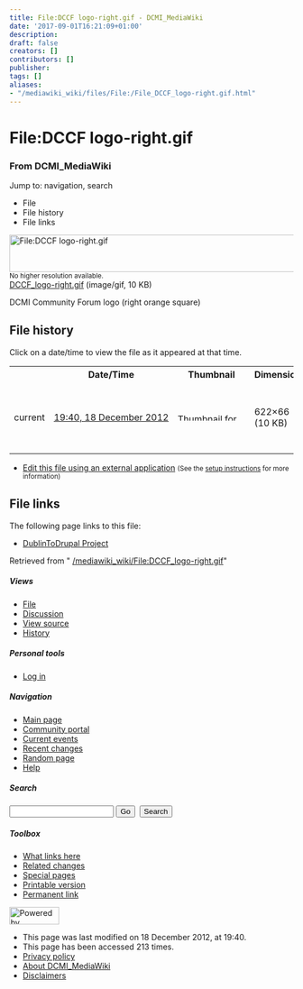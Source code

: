 ```yaml
---
title: File:DCCF logo-right.gif - DCMI_MediaWiki
date: '2017-09-01T16:21:09+01:00'
description: 
draft: false
creators: []
contributors: []
publisher: 
tags: []
aliases:
- "/mediawiki_wiki/files/File:/File_DCCF_logo-right.gif.html"
---
```


<a id="top"></a>
# File:DCCF logo-right.gif

### From DCMI\_MediaWiki

Jump to: navigation, search
<!-- start content -->
- File
- File history
- File links

 [<img alt="File:DCCF logo-right.gif" src="/images/d/de/DCCF_logo-right.gif" width="622" height="66">](/mediawiki_wiki/files/DCCF_logo-right.gif)  
<small>No higher resolution available.</small>  
 [DCCF\_logo-right.gif](/images/d/de/DCCF_logo-right.gif)‎ (image/gif, 10 KB)

DCMI Community Forum logo (right orange square)

<!-- 
NewPP limit report
Preprocessor node count: 1/1000000
Post-expand include size: 0/2097152 bytes
Template argument size: 0/2097152 bytes
Expensive parser function count: 0/100
-->
## File history

Click on a date/time to view the file as it appeared at that time.

<table class="wikitable filehistory">
  <tr>
    <td></td>
    <th>Date/Time</th>
    <th>Thumbnail</th>
    <th>Dimensions</th>
    <th>User</th>
    <th>Comment</th>
  </tr>
  <tr>
    <td>current</td>
    <td class="filehistory-selected" style="white-space: nowrap;"><a href="/mediawiki_wiki/files/DCCF_logo-right.gif">19:40, 18 December 2012</a></td>
    <td><a href="/images/d/de/DCCF_logo-right.gif"><img alt="Thumbnail for version as of 19:40, 18 December 2012" src="/images/d/de/DCCF_logo-right.gif" width="120" height="13"></a></td>
    <td>622×66 <span style="white-space: nowrap;">(10 KB)</span>
    </td>
    <td>
      <a href="/index.php?title=User:StuartSutton&amp;action=edit&amp;redlink=1" class="new mw-userlink" title="User:StuartSutton (page does not exist)">StuartSutton</a> <span style="white-space: nowrap;"> <span class="mw-usertoollinks">(<a href="/index.php?title=User_talk:StuartSutton&amp;action=edit&amp;redlink=1" class="new" title="User talk:StuartSutton (page does not exist)">Talk</a> | <a href="/index.php/Special:Contributions/StuartSutton" title="Special:Contributions/StuartSutton">contribs</a>)</span></span>
    </td>
    <td> <span class="comment">(DCMI Community Forum logo (right orange square))</span>
    </td>
  </tr>
</table>

  

- [Edit this file using an external application](/index.php?title=File:DCCF_logo-right.gif&action=edit&externaledit=true&mode=file "File:DCCF logo-right.gif") <small>(See the <a href="http://www.mediawiki.org/wiki/Manual:External_editors" class="external text" rel="nofollow">setup instructions</a> for more information)</small>

## File links

The following page links to this file:

- [DublinToDrupal Project](/index.php/DublinToDrupal_Project "DublinToDrupal Project")

Retrieved from " [/mediawiki_wiki/File:DCCF\_logo-right.gif](/mediawiki_wiki/files/File:/File:DCCF_logo-right.gif.html)"

<!-- end content -->

##### Views

- [File](/mediawiki_wiki/files/File:/File:DCCF_logo-right.gif.html)
- [Discussion](/index.php?title=File_talk:DCCF_logo-right.gif&action=edit&redlink=1 "Discussion about the content page [t]")
- [View source](/index.php?title=File:DCCF_logo-right.gif&action=edit "This page is protected.
You can view its source [e]")
- [History](/index.php?title=File:DCCF_logo-right.gif&action=history "Past revisions of this page [h]")

##### Personal tools

- [Log in](/index.php?title=Special:UserLogin&returnto=File:DCCF_logo-right.gif "You are encouraged to log in; however, it is not mandatory [o]")

<script type="text/javascript"> if (window.isMSIE55) fixalpha(); </script>

##### Navigation

- [Main page](/index.php/Main_Page "Visit the main page [z]")
- [Community portal](/index.php/DCMI_MediaWiki:Community_portal "About the project, what you can do, where to find things")
- [Current events](/index.php/DCMI_MediaWiki:Current_events "Find background information on current events")
- [Recent changes](/index.php/Special:RecentChanges "The list of recent changes in the wiki [r]")
- [Random page](/index.php/Special:Random "Load a random page [x]")
- [Help](/index.php/Help:Contents "The place to find out")

##### <label for="searchInput">Search</label>

<form action="/index.php" id="searchform">
				<input type="hidden" name="title" value="Special:Search">
				<input id="searchInput" title="Search DCMI_MediaWiki" accesskey="f" type="search" name="search">
				<input type="submit" name="go" class="searchButton" id="searchGoButton" value="Go" title="Go to a page with this exact name if exists"> 
				<input type="submit" name="fulltext" class="searchButton" id="mw-searchButton" value="Search" title="Search the pages for this text">
			</form>

##### Toolbox

- [What links here](/index.php/Special:WhatLinksHere/File:DCCF_logo-right.gif "List of all wiki pages that link here [j]")
- [Related changes](/index.php/Special:RecentChangesLinked/File:DCCF_logo-right.gif "Recent changes in pages linked from this page [k]")
- [Special pages](/index.php/Special:SpecialPages "List of all special pages [q]")
- [Printable version](/index.php?title=File:DCCF_logo-right.gif&printable=yes "Printable version of this page [p]")
- [Permanent link](/index.php?title=File:DCCF_logo-right.gif&oldid=4524 "Permanent link to this revision of the page")

<!-- end of the left (by default at least) column -->

 [<img src="/skins/common/images/poweredby_mediawiki_88x31.png" height="31" width="88" alt="Powered by MediaWiki">](http://www.mediawiki.org/)

- This page was last modified on 18 December 2012, at 19:40.
- This page has been accessed 213 times.
- [Privacy policy](/index.php/DCMI_MediaWiki:Privacy_policy "DCMI MediaWiki:Privacy policy")
- [About DCMI\_MediaWiki](/index.php/DCMI_MediaWiki:About "DCMI MediaWiki:About")
- [Disclaimers](/index.php/DCMI_MediaWiki:General_disclaimer "DCMI MediaWiki:General disclaimer")

<script>if (window.runOnloadHook) runOnloadHook();</script><!-- Served in 0.453 secs. -->
